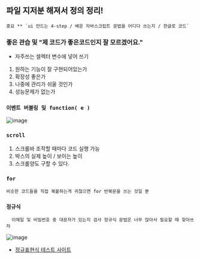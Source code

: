 ## 파일 지저분 해져서 정의 정리!

    중요 ** `ui 만드는 4-step / 배운 자바스크립트 문법을 어디다 쓰는지 / 한글로 코드` 


### 좋은 관습 및 "제 코드가 좋은코드인지 잘 모르겠어요."

 - 자주쓰는 셀렉터 변수에 넣어 쓰기
 
 1. 원하는 기능이 잘 구현되어있는가
 2. 확장성 좋은가
 3. 나중에 관리가 쉬울 것인가
 4. 성능문제가 없는가

### `이벤트 버블링 및 function( e )`
    
![image](https://user-images.githubusercontent.com/110442250/210471390-11aabe8e-2994-4634-8eda-fcd30fb03058.png)

### `scroll`

1. 스크롤바 조작할 때마다 코드 실행 가능
2. 박스의 실제 높이 / 보이는 높이 
3. 스크롤양도 구할 수 있다.

### `for`

    비슷한 코드들을 직접 복붙하는게 귀찮으면 for 반복문을 쓰는 것일 뿐


### `정규식`

      이메일 및 비밀번호 중 대문자가 있는지 검사 정규식 문법은 너무 많아서 필요할 때 찾아쓰자
      
![image](https://user-images.githubusercontent.com/110442250/210288541-4fa3651c-4441-4d16-9f8d-64c2a69c2fe2.png)


 - [정규표현식 테스트 사이트](https://coding-factory.tistory.com/819)


      
